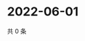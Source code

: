 # 2022-06-01

共 0 条

<!-- BEGIN WEIBO -->
<!-- 最后更新时间 Wed Jun 01 2022 20:36:38 GMT+0800 (China Standard Time) -->

<!-- END WEIBO -->
